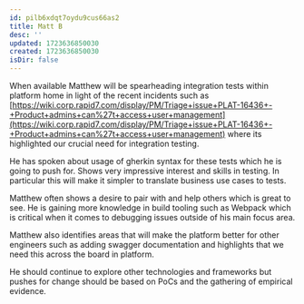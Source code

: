 ```yaml
---
id: pilb6xdqt7oydu9cus66as2
title: Matt B
desc: ''
updated: 1723636850030
created: 1723636850030
isDir: false
---
```

When available Matthew will be spearheading integration tests within platform home in light of the recent incidents such as [https://wiki.corp.rapid7.com/display/PM/Triage+issue+PLAT-16436+-+Product+admins+can%27t+access+user+management](https://wiki.corp.rapid7.com/display/PM/Triage+issue+PLAT-16436+-+Product+admins+can%27t+access+user+management) where its highlighted our crucial need for integration testing.

  

He has spoken about usage of gherkin syntax for these tests which he is going to push for. Shows very impressive interest and skills in testing. In particular this will make it simpler to translate business use cases to tests.

  

Matthew often shows a desire to pair with and help others which is great to see. He is gaining more knowledge in build tooling such as Webpack which is critical when it comes to debugging issues outside of his main focus area.

  

Matthew also identifies areas that will make the platform better for other engineers such as adding swagger documentation and highlights that we need this across the board in platform.

  

He should continue to explore other technologies and frameworks but pushes for change should be based on PoCs and the gathering of empirical evidence.